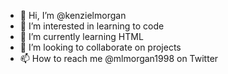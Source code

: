 - 👋 Hi, I’m @kenzielmorgan
- 👀 I’m interested in learning to code
- 🌱 I’m currently learning HTML
- 💞️ I’m looking to collaborate on projects
- 📫 How to reach me @mlmorgan1998 on Twitter

<!---
kenzielmorgan/kenzielmorgan is a ✨ special ✨ repository because its `README.md` (this file) appears on your GitHub profile.
You can click the Preview link to take a look at your changes.
--->
